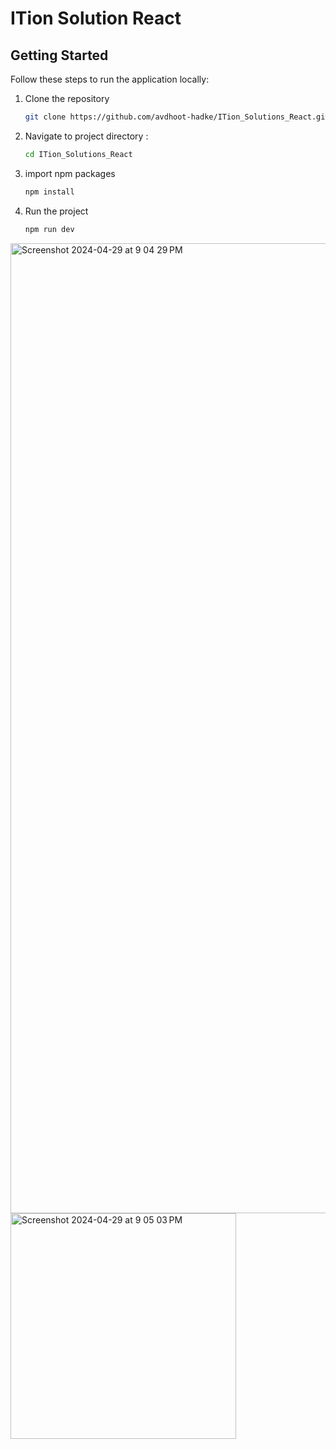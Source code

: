 # ITion Solution React

## Getting Started

Follow these steps to run the application locally:

1. Clone the repository
   ```bash
   git clone https://github.com/avdhoot-hadke/ITion_Solutions_React.git

2. Navigate to project directory :

   ```bash
   cd ITion_Solutions_React

3. import npm packages
    ```bash
    npm install

4. Run the project
   ```bash
   npm run dev
<img width="1552" alt="Screenshot 2024-04-29 at 9 04 29 PM" src="https://github.com/avdhoot-hadke/ITion_Solutions_React/assets/121631721/1af90c31-4f8b-4d00-9178-acffb8a7f27e">
<img width="361" alt="Screenshot 2024-04-29 at 9 05 03 PM" src="https://github.com/avdhoot-hadke/ITion_Solutions_React/assets/121631721/4ce6b4c8-6c40-4b88-8431-5e6933f1aa56">

